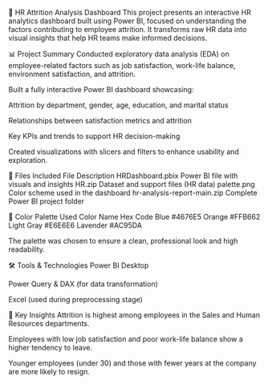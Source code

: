 💼 HR Attrition Analysis Dashboard
This project presents an interactive HR analytics dashboard built using Power BI, focused on understanding the factors contributing to employee attrition. It transforms raw HR data into visual insights that help HR teams make informed decisions.

📊 Project Summary
Conducted exploratory data analysis (EDA) on employee-related factors such as job satisfaction, work-life balance, environment satisfaction, and attrition.

Built a fully interactive Power BI dashboard showcasing:

Attrition by department, gender, age, education, and marital status

Relationships between satisfaction metrics and attrition

Key KPIs and trends to support HR decision-making

Created visualizations with slicers and filters to enhance usability and exploration.

📁 Files Included
File	Description
HRDashboard.pbix	Power BI file with visuals and insights
HR.zip	Dataset and support files (HR data)
palette.png	Color scheme used in the dashboard
hr-analysis-report-main.zip	Complete Power BI project folder

🎨 Color Palette Used
Color Name	Hex Code
Blue	#4676E5
Orange	#FFB662
Light Gray	#E6E6E6
Lavender	#AC95DA

The palette was chosen to ensure a clean, professional look and high readability.

🛠 Tools & Technologies
Power BI Desktop

Power Query & DAX (for data transformation)

Excel (used during preprocessing stage)

📌 Key Insights
Attrition is highest among employees in the Sales and Human Resources departments.

Employees with low job satisfaction and poor work-life balance show a higher tendency to leave.

Younger employees (under 30) and those with fewer years at the company are more likely to resign.

